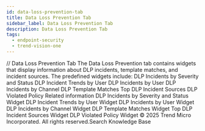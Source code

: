 ```yaml
---
id: data-loss-prevention-tab
title: Data Loss Prevention Tab
sidebar_label: Data Loss Prevention Tab
description: Data Loss Prevention Tab
tags:
  - endpoint-security
  - trend-vision-one
---
```


/*<![CDATA[*/ $('#title').html($('meta[name=map-description]').attr('content')); /*]]>*/ Data Loss Prevention Tab The Data Loss Prevention tab contains widgets that display information about DLP incidents, template matches, and incident sources. The predefined widgets include: DLP Incidents by Severity and Status DLP Incident Trends by User DLP Incidents by User DLP Incidents by Channel DLP Template Matches Top DLP Incident Sources DLP Violated Policy Related information DLP Incidents by Severity and Status Widget DLP Incident Trends by User Widget DLP Incidents by User Widget DLP Incidents by Channel Widget DLP Template Matches Widget Top DLP Incident Sources Widget DLP Violated Policy Widget © 2025 Trend Micro Incorporated. All rights reserved.Search Knowledge Base